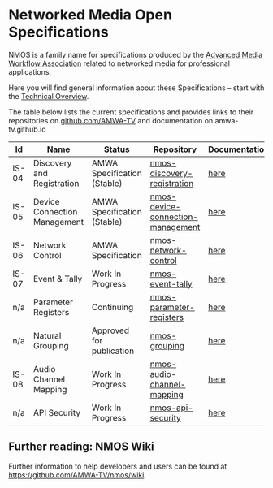 # Networked Media Open Specifications

NMOS is a family name for specifications produced by the [Advanced Media Workflow Association](https://www.amwa.tv) related to networked media for professional applications.

Here you will find general information about these Specifications – start with the [Technical Overview](branches/master/NMOS_Technical_Overview.md).

The table below lists the current specifications and provides links to their repositories  on [github.com/AMWA-TV](https://github.com/AMWA-TV/) and documentation on amwa-tv.github.io

Id | Name  | Status  | Repository  | Documentation
--|---|---|---|--
IS-04 | Discovery and Registration | AMWA Specification (Stable) | [nmos-discovery-registration](https://github.com/AMWA-TV/nmos-discovery-registration)  |  [here](https://amwa-tv.github.io/nmos-discovery-registration)
IS-05 | Device Connection Management  | AMWA Specification (Stable) | [nmos-device-connection-management](https://github.com/AMWA-TV/nmos-device-connection-management)  |  [here](https://amwa-tv.github.io/nmos-device-connection-management)
IS-06 | Network Control | AMWA Specification  |  [nmos-network-control](https://github.com/AMWA-TV/nmos-network-control) | [here](https://amwa-tv.github.io/nmos-network-control)
IS-07 | Event & Tally | Work In Progress  |  [nmos-event-tally](https://github.com/AMWA-TV/nmos-event-tally) | [here](https://amwa-tv.github.io/nmos-event-tally)
n/a | Parameter Registers | Continuing  |  [nmos-parameter-registers](https://github.com/AMWA-TV/nmos-parameter-registers) | [here](https://amwa-tv.github.io/nmos-parameter-registers/)
n/a | Natural Grouping | Approved for publication| [nmos-grouping](https://github.com/AMWA-TV/nmos-grouping) | [here](https://amwa-tv.github.io/nmos-grouping/best-practice-natural-grouping.html)
IS-08 | Audio Channel Mapping | Work In Progress | [nmos-audio-channel-mapping](https://github.com/AMWA-TV/nmos-audio-channel-mapping) | [here](https://amwa-tv.github.io/nmos-audio-channel-mapping/)
n/a | API Security | Work In Progress | [nmos-api-security](https://github.com/AMWA-TV/nmos-api-security) | [here](https://amwa-tv.github.io/nmos-api-security/)

## Further reading: NMOS Wiki

Further information to help developers and users can be found at <https://github.com/AMWA-TV/nmos/wiki>.
